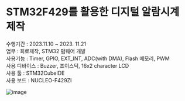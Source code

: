 # STM32F429를 활용한 디지털 알람시계 제작

수행기간 : 2023.11.10 ~ 2023. 11.21  
업무 : 회로제작, STM32 펌웨어 개발  
사용기능 : Timer, GPIO, EXT_INT, ADC(with DMA), Flash 메모리, PWM  
사용 디바이스 : Buzzer, 조이스틱, 16x2 character LCD  
사용 툴 : STM32CubeIDE  
사용 보드 : NUCLEO-F429ZI  

![image](https://github.com/gwidding/STM/assets/135992700/92a8af1e-7003-4629-b3b9-2a064ae15ee7)
